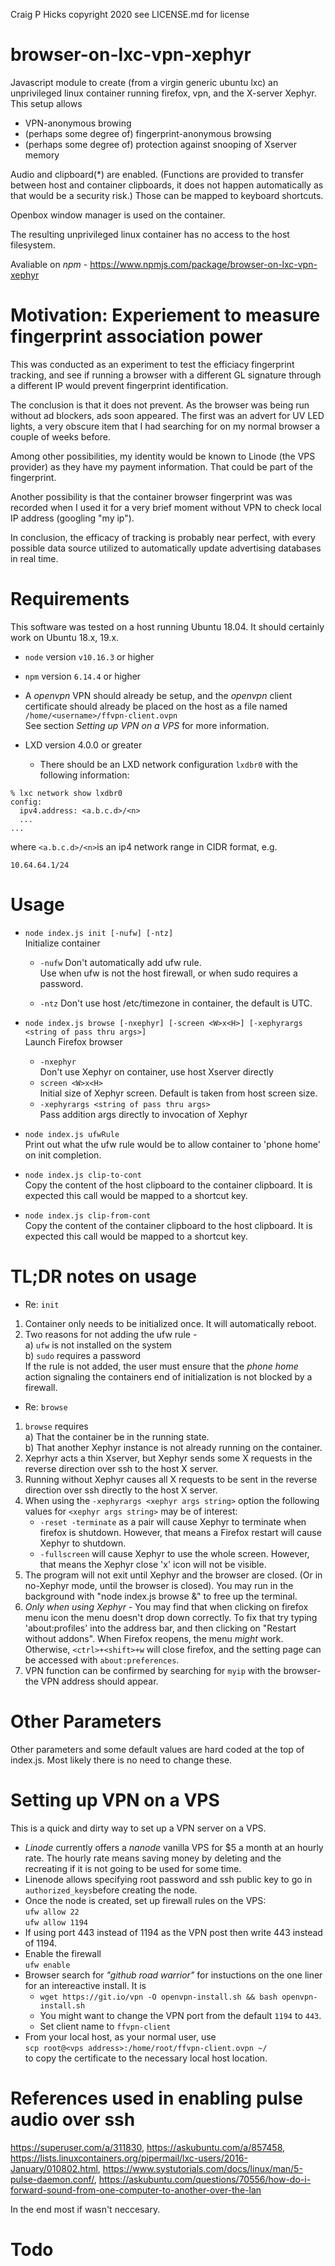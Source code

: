 Craig P Hicks copyright 2020 
see LICENSE.md for license

# browser-on-lxc-vpn-xephyr

Javascript module to create (from a virgin generic ubuntu lxc) an unprivileged linux container 
running firefox, vpn, and the X-server Xephyr.  This setup allows
 - VPN-anonymous browing
 - (perhaps some degree of) fingerprint-anonymous browsing 
 - (perhaps some degree of) protection against snooping of Xserver memory
 
Audio and clipboard(*) are enabled.  (Functions are provided to transfer between host and container clipboards, 
it does not happen automatically as that would be a security risk.)  Those can be mapped to keyboard shortcuts.

Openbox window manager is used on the container.
 
The resulting unprivileged linux container has no access to the host filesystem.

Avaliable on *npm* - https://www.npmjs.com/package/browser-on-lxc-vpn-xephyr

# Motivation: Experiement to measure fingerprint association power

This was conducted as an experiment to test the efficiacy fingerprint tracking,
and see if running a browser with a different GL signature through a different IP
would prevent fingerprint identification.

The conclusion is that it does not prevent.  As the browser was being run without 
ad blockers, ads soon appeared.  The first was an advert for UV LED lights, 
a very obscure item that I had searching for on my normal browser a couple of weeks before.

Among other possibilities, my identity would be known to Linode (the VPS provider)
as they have my payment information.  That could be part of the fingerprint.

Another possibility is that the container browser fingerprint was was recorded when 
I used it for a very brief moment without VPN to check local IP address (googling "my ip").

In conclusion, the efficacy of tracking is probably near perfect, with every possible data source
utilized to automatically update advertising databases in real time.

# Requirements

This software was tested on a host running Ubuntu 18.04. 
It should certainly work on Ubuntu 18.x, 19.x.

- `node` version `v10.16.3` or higher

- `npm` version `6.14.4` or higher

- A *openvpn* VPN should already be setup, and the *openvpn* client certificate
should already be placed on the host as a file named <br/>
`/home/<username>/ffvpn-client.ovpn` <br/>
See section *Setting up VPN on a VPS* for more information.

- LXD version 4.0.0 or greater
  - There should be an LXD network configuration `lxdbr0` with the following information:
```
% lxc network show lxdbr0
config:
  ipv4.address: <a.b.c.d>/<n>
  ...
...
```
where `<a.b.c.d>/<n>`is an ip4 network range in CIDR format, e.g.
```
10.64.64.1/24
```



# Usage

 - `node index.js init [-nufw] [-ntz]`<br/>
   Initialize container
   - `-nufw` 
     Don't automatically add ufw rule.  
	 Use when ufw is not the host firewall, or when sudo requires a password. 
	 
   - `-ntz` 
     Don't use host /etc/timezone in container, the default is UTC.

 - `node index.js browse [-nxephyr] [-screen <W>x<H>] [-xephyrargs <string of pass thru args>]`<br/>
   Launch Firefox browser
   - `-nxephyr`<br/>
     Don't use Xephyr on container, use host Xserver directly
   - `screen <W>x<H>`<br/>
       Initial size of Xephyr screen. Default is taken from host screen size.
   - `-xephyrargs <string of pass thru args>`<br/>
     Pass addition args directly to invocation of Xephyr

 - `node index.js ufwRule`<br/>
   Print out what the ufw rule would be to allow container to 'phone home' on init completion.

 - `node index.js clip-to-cont`<br/>
   Copy the content of the host clipboard to the container clipboard.
   It is expected this call would be mapped to a shortcut key.

 - `node index.js clip-from-cont`<br/>
   Copy the content of the container clipboard to the host clipboard. 
   It is expected this call would be mapped to a shortcut key.


# TL;DR notes on usage

- Re: `init`
 1. Container only needs to be initialized once.  It will automatically reboot.
 1. Two reasons for not adding the ufw rule - <br/>
   a)  `ufw` is not installed on the system <br/>
   b)  `sudo` requires a password <br/>
	 If the rule is not added, the user must ensure that the *phone home* action signaling the containers end of initialization is not blocked by a firewall.


- Re: `browse`
 1. `browse` requires <br/>
   a) That the container be in the running state. <br/>
   b) That another Xephyr instance is not already running on the container.
 1. Xeprhyr acts a thin Xserver, but Xephyr sends some X requests in the reverse direction over ssh  to the host X server.
 1. Running without Xephyr causes all X requests to be sent in the reverse direction over ssh directly to the host X server. 
 1. When using the `-xephyrargs <xephyr args string>` option the following values for `<xephyr args string>` may be of interest:
    - `-reset -terminate` as a pair will cause Xephyr to terminate when firefox is shutdown.  However, that means a Firefox restart will cause Xephyr to shutdown.
    - `-fullscreen` will cause Xephyr to use the whole screen.  However, that means the Xephyr close 'x' icon will not be visible.
 1.  The program will not exit until Xephyr and the browser are closed.
      (Or in no-Xephyr mode, until the browser is closed).
      You may run in the background with "node index.js browse &" to free up the terminal.
 1.  *Only when using Xephyr* - You may find that when clicking on firefox menu icon the menu doesn't drop down correctly.  To fix that try typing 'about:profiles' into the address bar, and then clicking on "Restart without addons".  When Firefox reopens, the menu *might* work.  Otherwise, `<ctrl>+<shift>+w` will close firefox, and the setting page can be accessed with `about:preferences`.
 1.  VPN function can be confirmed by searching for `myip` with the browser- the VPN address should appear. 



# Other Parameters

Other parameters and some default values are hard coded at the top of index.js. 
Most likely there is no need to change these.


# Setting up VPN on a VPS

This is a quick and dirty way to set up a VPN server on a VPS.

 - *Linode* currently offers a *nanode* vanilla VPS for $5 a month at an hourly rate.
 The hourly rate means saving money by deleting and the recreating if it is not going to be used
 for some time.
 - Linenode allows specifying root password and ssh public key to go in `authorized_keys`before creating the node.
 - Once the node is created, set up firewall rules on the VPS:<br/>
   `ufw allow 22`<br/>
   `ufw allow 1194`
 - If using port 443 instead of 1194 as the VPN post then write 443 instead of 1194.
 - Enable the firewall<br/>
   `ufw enable`
 - Browser search for *"github road warrior"* for instuctions on the one liner for 
 an intereactive install. It is
   - `wget https://git.io/vpn -O openvpn-install.sh && bash openvpn-install.sh`
   - You might want to change the VPN port from the default `1194` to `443`.
   - Set client name to `ffvpn-client`
 - From your local host, as your normal user, use <br/>
 `scp root@<vps address>:/home/root/ffvpn-client.ovpn ~/`<br/>
 to copy the certificate to the necessary local host location.
 

# References used in enabling pulse audio over ssh

https://superuser.com/a/311830, https://askubuntu.com/a/857458,
https://lists.linuxcontainers.org/pipermail/lxc-users/2016-January/010802.html, https://www.systutorials.com/docs/linux/man/5-pulse-daemon.conf/,
https://askubuntu.com/questions/70556/how-do-i-forward-sound-from-one-computer-to-another-over-the-lan

In the end most if wasn't neccesary. 

# Todo


